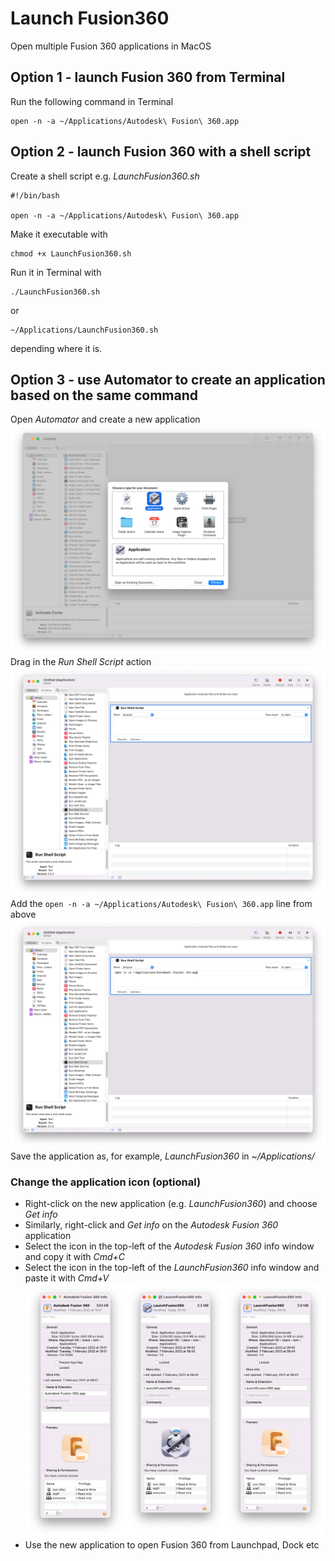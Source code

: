 # Launch Fusion360

Open multiple Fusion 360 applications in MacOS

## Option 1 - launch Fusion 360 from Terminal
Run the following command in Terminal
```
open -n -a ~/Applications/Autodesk\ Fusion\ 360.app
```

## Option 2 - launch Fusion 360 with a shell script
Create a shell script e.g. *LaunchFusion360.sh*
```
#!/bin/bash

open -n -a ~/Applications/Autodesk\ Fusion\ 360.app
```
Make it executable with
```
chmod +x LaunchFusion360.sh
```
Run it in Terminal with
```
./LaunchFusion360.sh
```
or
```
~/Applications/LaunchFusion360.sh
```
depending where it is.

## Option 3 - use Automator to create an application based on the same command
Open *Automator* and create a new application
![](./Images/Fusion_360_automator_01.png)
Drag in the *Run Shell Script* action
![](./Images/Fusion_360_automator_03.png)
Add the `open -n -a ~/Applications/Autodesk\ Fusion\ 360.app` line from above
![](./Images/Fusion_360_automator_04.png)
Save the application as, for example, *LaunchFusion360* in *~/Applications/*
### Change the application icon (optional)
- Right-click on the new application (e.g. *LaunchFusion360*) and choose *Get info*
- Similarly, right-click and *Get info* on the *Autodesk Fusion 360* application
- Select the icon in the top-left of the *Autodesk Fusion 360* info window and copy it with *Cmd+C*
- Select the icon in the top-left of the *LaunchFusion360* info window and paste it with *Cmd+V*
![](./Images/Fusion_360_automator_05.png)
- Use the new application to open Fusion 360 from Launchpad, Dock etc
